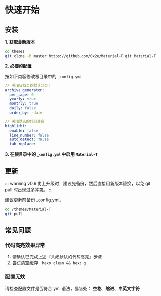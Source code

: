 # 快速开始

## 安装

**1. 获取最新版本**

```bash
cd themes
git clone -b master https://github.com/0x2e/Material-T.git Material-T
  ```

**2. 必要的配置**

按如下内容修改根目录中的 `_config.yml` 

```yml
// 关闭归档页的默认分页：
archive_generator:
  per_page: 0  
  yearly: true
  monthly: true
  daily: false
  order_by: -date

// 关闭默认的代码高亮
highlight:
  enable: false
  line_number: false
  auto_detect: false
  tab_replace:
```

**3. 在根目录中的 `_config.yml` 中启用 `Material-T`**

## 更新

::: warning
v0.9 向上升级时，建议先备份，然后直接用新版本替换，以免 git pull 时出现过多冲突。
:::

建议更新前备份 _config.yml。

```bash
cd /themes/Material-T
git pull
```

## 常见问题

### 代码高亮效果异常

1. 请确认已完成上述『关闭默认的代码高亮』步骤
2. 尝试清空缓存：`hexo clean && hexo g`

### 配置无效

请检查配置文件是否符合 yml 语法，易错处： **空格**、**缩进**、**中英文字符**